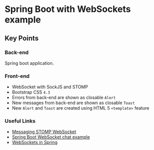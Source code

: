 # Spring Boot with WebSockets example

## Key Points

### Back-end

Spring boot application.

### Front-end
* WebSocket with SockJS and STOMP
* Bootstrap CSS `4.3`
* Errors from back-end are shown as closable `Alert`
* New messages from back-end are shown as closable `Toast`
* New `Alert` and `Toast` are created using HTML 5 `<template>` feature

### Useful Links
* [Messaging STOMP WebSocket](https://spring.io/guides/gs/messaging-stomp-websocket/)
* [Spring Boot WebSocket chat example](https://www.callicoder.com/spring-boot-websocket-chat-example/)
* [WebSockets in Spring](https://www.baeldung.com/websockets-spring)

